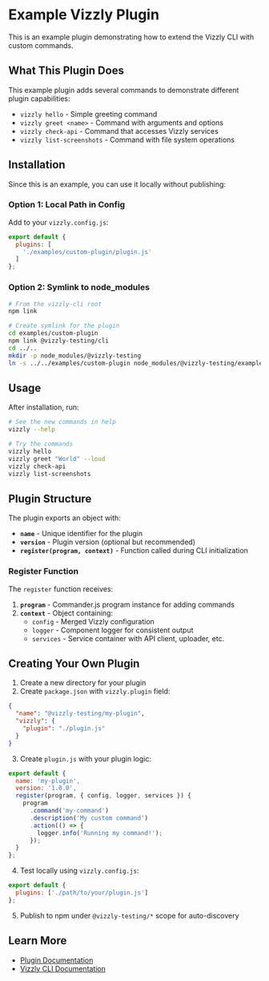 # Example Vizzly Plugin

This is an example plugin demonstrating how to extend the Vizzly CLI with custom commands.

## What This Plugin Does

This example plugin adds several commands to demonstrate different plugin capabilities:

- `vizzly hello` - Simple greeting command
- `vizzly greet <name>` - Command with arguments and options
- `vizzly check-api` - Command that accesses Vizzly services
- `vizzly list-screenshots` - Command with file system operations

## Installation

Since this is an example, you can use it locally without publishing:

### Option 1: Local Path in Config

Add to your `vizzly.config.js`:

```javascript
export default {
  plugins: [
    './examples/custom-plugin/plugin.js'
  ]
};
```

### Option 2: Symlink to node_modules

```bash
# From the vizzly-cli root
npm link

# Create symlink for the plugin
cd examples/custom-plugin
npm link @vizzly-testing/cli
cd ../..
mkdir -p node_modules/@vizzly-testing
ln -s ../../examples/custom-plugin node_modules/@vizzly-testing/example-plugin
```

## Usage

After installation, run:

```bash
# See the new commands in help
vizzly --help

# Try the commands
vizzly hello
vizzly greet "World" --loud
vizzly check-api
vizzly list-screenshots
```

## Plugin Structure

The plugin exports an object with:

- **`name`** - Unique identifier for the plugin
- **`version`** - Plugin version (optional but recommended)
- **`register(program, context)`** - Function called during CLI initialization

### Register Function

The `register` function receives:

1. **`program`** - Commander.js program instance for adding commands
2. **`context`** - Object containing:
   - `config` - Merged Vizzly configuration
   - `logger` - Component logger for consistent output
   - `services` - Service container with API client, uploader, etc.

## Creating Your Own Plugin

1. Create a new directory for your plugin
2. Create `package.json` with `vizzly.plugin` field:

```json
{
  "name": "@vizzly-testing/my-plugin",
  "vizzly": {
    "plugin": "./plugin.js"
  }
}
```

3. Create `plugin.js` with your plugin logic:

```javascript
export default {
  name: 'my-plugin',
  version: '1.0.0',
  register(program, { config, logger, services }) {
    program
      .command('my-command')
      .description('My custom command')
      .action(() => {
        logger.info('Running my command!');
      });
  }
};
```

4. Test locally using `vizzly.config.js`:

```javascript
export default {
  plugins: ['./path/to/your/plugin.js']
};
```

5. Publish to npm under `@vizzly-testing/*` scope for auto-discovery

## Learn More

- [Plugin Documentation](../../docs/plugins.md)
- [Vizzly CLI Documentation](https://vizzly.dev/docs)
